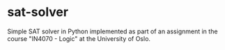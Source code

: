 # sat-solver
Simple SAT solver in Python implemented as part of an assignment in the course "IN4070 - Logic" at the University of Oslo.
